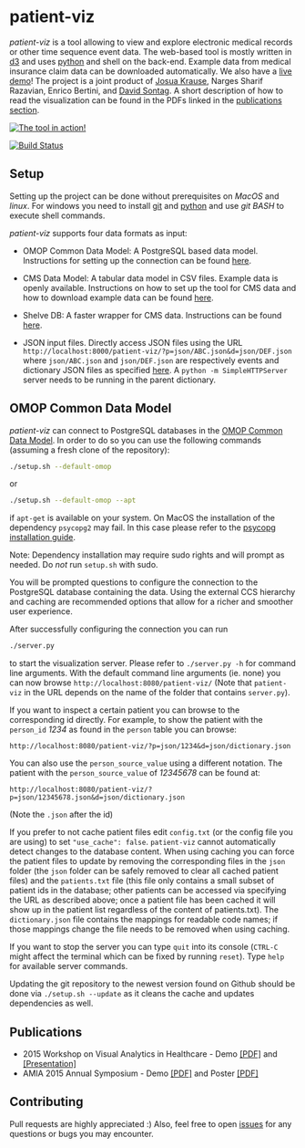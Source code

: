 # patient-viz

*patient-viz* is a tool allowing to view and explore electronic medical records
or other time sequence event data. The web-based tool is mostly written in
[d3](http://d3js.org/) and uses [python](https://www.python.org/) and shell on the back-end.
Example data from medical insurance claim data can be downloaded automatically.
We also have a [live demo](http://nyuvis.github.io/patient-viz/index.html)!
The project is a joint product of [Josua Krause](http://josuakrause.github.io/info/), Narges Sharif Razavian,
Enrico Bertini, and [David Sontag](http://cs.nyu.edu/~dsontag/).
A short description of how to read the visualization can be found in the PDFs
linked in the [publications section](#publications).

[![The tool in action!](overview.png)](http://nyuvis.github.io/patient-viz/index.html)

[![Build Status](https://travis-ci.org/nyuvis/patient-viz.svg?branch=master)](https://travis-ci.org/nyuvis/patient-viz)

## Setup

Setting up the project can be done without prerequisites on *MacOS* and *linux*.
For windows you need to install [git](https://git-for-windows.github.io/) and
[python](https://www.python.org/downloads/) and use *git BASH* to execute shell commands.

*patient-viz* supports four data formats as input:

* OMOP Common Data Model: A PostgreSQL based data model. Instructions for setting
  up the connection can be found [here](#omop-common-data-model).

* CMS Data Model: A tabular data model in CSV files. Example data is openly available.
  Instructions on how to set up the tool for CMS data and how to download example data
  can be found [here](cms_shelve.md#cms-setup).

* Shelve DB: A faster wrapper for CMS data. Instructions can be
  found [here](cms_shelve.md#using-shelve-input).

* JSON input files. Directly access JSON files using the URL `http://localhost:8000/patient-viz/?p=json/ABC.json&d=json/DEF.json` where `json/ABC.json` and `json/DEF.json` are respectively events and dictionary JSON files as specified [here](https://github.com/nyuvis/patient-viz/blob/master/spec.md). A `python -m SimpleHTTPServer` server needs to be running in the parent dictionary.

## OMOP Common Data Model

*patient-viz* can connect to PostgreSQL databases in the
[OMOP Common Data Model](https://github.com/OHDSI/CommonDataModel/).
In order to do so you can use the following commands (assuming a fresh clone
of the repository):

```bash
./setup.sh --default-omop
```

or

```bash
./setup.sh --default-omop --apt
```

if `apt-get` is available on your system.
On MacOS the installation of the dependency `psycopg2` may fail. In this case please refer to the
[psycopg installation guide](http://initd.org/psycopg/docs/install.html).

Note: Dependency installation may require sudo rights and will prompt as needed.
Do *not* run `setup.sh` with sudo.

You will be prompted questions to configure the connection to the PostgreSQL database
containing the data. Using the external CCS hierarchy and caching are recommended
options that allow for a richer and smoother user experience.

After successfully configuring the connection you can run

```bash
./server.py
```

to start the visualization server. Please refer to `./server.py -h` for command
line arguments. With the default command line arguments (ie. none) you can now
browse `http://localhost:8080/patient-viz/`
(Note that `patient-viz` in the URL depends on the name of the folder that
contains `server.py`).

If you want to inspect a certain patient you can browse to
the corresponding id directly. For example, to show the patient with the
`person_id` *1234* as found in the `person` table you can browse:

```
http://localhost:8080/patient-viz/?p=json/1234&d=json/dictionary.json
```

You can also use the `person_source_value` using a different notation. The
patient with the `person_source_value` of *12345678* can be found at:
```
http://localhost:8080/patient-viz/?p=json/12345678.json&d=json/dictionary.json
```
(Note the `.json` after the id)

If you prefer to not cache patient files edit `config.txt` (or the config file you are using)
to set `"use_cache": false`. `patient-viz` cannot automatically detect changes to
the database content. When using caching you can force the patient files to
update by removing the corresponding files in the `json` folder
(the `json` folder can be safely removed to clear all cached patient files) and
the `patients.txt` file (this file only contains a small subset of patient ids in the
database; other patients can be accessed via specifying the URL as described above;
once a patient file has been cached it will show up in the patient list regardless of the
content of patients.txt). The `dictionary.json` file contains the mappings for
readable code names; if those mappings change the file needs to be removed when using caching.

If you want to stop the server you can type `quit` into its console
(`CTRL-C` might affect the terminal which can be fixed by running `reset`).
Type `help` for available server commands.

Updating the git repository to the newest version found on Github should be
done via `./setup.sh --update` as it cleans the cache and updates
dependencies as well.

## Publications

* 2015 Workshop on Visual Analytics in Healthcare - Demo [[PDF]](pub/vahc_2015_demo.pdf) and [[Presentation]](pub/vahc-patient-viz-wide.key)
* AMIA 2015 Annual Symposium - Demo [[PDF]](pub/amia_2015_demo.pdf) and Poster [[PDF]](pub/amia_2015_poster.pdf)

## Contributing

Pull requests are highly appreciated :)
Also, feel free to open [issues](https://github.com/nyuvis/patient-viz/issues) for any questions or bugs you may encounter.
